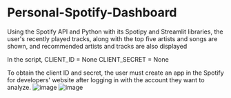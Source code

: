 # Personal-Spotify-Dashboard
Using the Spotify API and Python with its Spotipy and Streamlit libraries, the user's recently played tracks, along with the top five artists and songs are shown, and recommended artists and tracks are also displayed

In the script, 
CLIENT_ID = None
CLIENT_SECRET = None

To obtain the client ID and secret, the user must create an app in the Spotify for developers' website after logging in with the account they want to analyze.
![image](https://github.com/nasir-syed/Personal-Spotify-Dashboard/assets/172494217/deaf2e82-8e26-4343-84da-a5dac713a656)
![image](https://github.com/nasir-syed/Personal-Spotify-Dashboard/assets/172494217/b23510a2-196f-46a8-b649-076bf8953d58)
